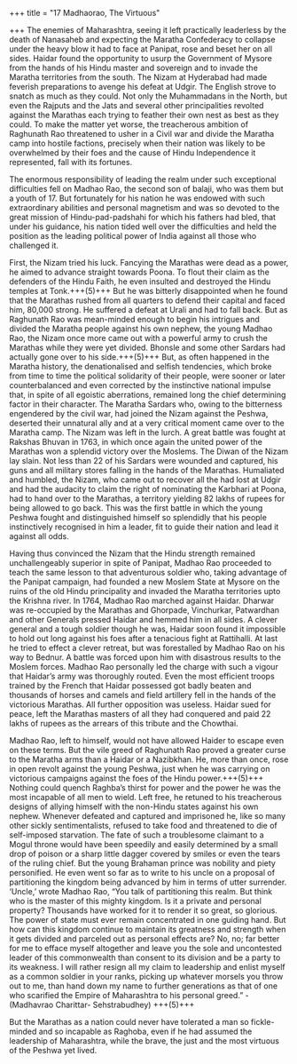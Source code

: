 +++
title = "17 Madhaorao, The Virtuous"

+++
The enemies of Maharashtra, seeing it left practically leaderless by the death of Nanasaheb and expecting the Maratha Confederacy to collapse under the heavy blow it had to face at Panipat, rose and beset her on all sides. Haidar found the opportunity to usurp the Government of Mysore from the hands of his Hindu master and sovereign and to invade the Maratha territories from the south. The Nizam at Hyderabad had made feverish preparations to avenge his defeat at Udgir. The English strove to snatch as much as they could. Not only the Muhammadans in the North, but even the Rajputs and the Jats and several other principalities revolted against the Marathas each trying to feather their own nest as best as they could. To make the matter yet worse, the treacherous ambition of Raghunath Rao threatened to usher in a Civil war and divide the Maratha camp into hostile factions, precisely when their nation was likely to be overwhelmed by their foes and the cause of Hindu Independence it represented, fall with its fortunes. 

The enormous responsibility of leading the realm under such exceptional difficulties fell on Madhao Rao, the second son of balaji, who was them but a youth of 17. But fortunately for his nation he was endowed with such extraordinary abilities and personal magnetism and was so devoted to the great mission of Hindu-pad-padshahi for which his fathers had bled, that under his guidance, his nation tided well over the difficulties and held the position as the leading political power of India against all those who challenged it. 

First, the Nizam tried his luck. Fancying the Marathas were dead as a power, he aimed to advance straight towards Poona. To flout their claim as the defenders of the Hindu Faith, he even insulted and destroyed the Hindu temples at Tonk.+++(5)+++ But he was bitterly disappointed when he found that the Marathas rushed from all quarters to defend their capital and faced him, 80,000 strong. He suffered a defeat at Urali and had to fall back. But as Raghunath Rao was mean-minded enough to begin his intrigues and divided the Maratha people against his own nephew, the young Madhao Rao, the Nizam once more came out with a powerful army to crush the Marathas while they were yet divided. Bhonsle and some other Sardars had actually gone over to his side.+++(5)+++ But, as often happened in the Maratha history, the denationalised and selfish tendencies, which broke from time to time the political solidarity of their people, were sooner or later counterbalanced and even corrected by the instinctive national impulse that, in spite of all egoistic aberrations, remained long the chief determining factor in their character. The Maratha Sardars who, owing to the bitterness engendered by the civil war, had joined the Nizam against the Peshwa, deserted their unnatural ally and at a very critical moment came over to the Maratha camp. The Nizam was left in the lurch. A great battle was fought at Rakshas Bhuvan in 1763, in which once again the united power of the Marathas won a splendid victory over the Moslems. The Diwan of the Nizam lay slain. Not less than 22 of his Sardars were wounded and captured, his guns and all military stores falling in the hands of the Marathas. Humaliated and humbled, the Nizam, who came out to recover all the had lost at Udgir and had the audacity to claim the right of nominating the Karbhari at Poona, had to hand over to the Marathas, a territory yielding 82 lakhs of rupees for being allowed to go back. This was the first battle in which the young Peshwa fought and distinguished himself so splendidly that his people instinctively recognised in him a leader, fit to guide their nation and lead it against all odds. 

Having thus convinced the Nizam that the Hindu strength remained unchallengeably superior in spite of Panipat, Madhao Rao proceeded to teach the same lesson to that adventurous soldier who, taking advantage of the Panipat campaign, had founded a new Moslem State at Mysore on the ruins of the old Hindu principality and invaded the Maratha territories upto the Krishna river. In 1764, Madhao Rao marched against Haidar. Dharwar was re-occupied by the Marathas and Ghorpade, Vinchurkar, Patwardhan and other Generals pressed Haidar and hemmed him in all sides. A clever general and a tough soldier though he was, Haidar soon found it impossible to hold out long against his foes after a tenacious fight at Rattihalli. At last he tried to effect a clever retreat, but was forestalled by Madhao Rao on his way to Bednur. A battle was forced upon him with disastrous results to the Moslem forces. Madhao Rao personally led the charge with such a vigour that Haidar’s army was thoroughly routed. Even the most efficient troops trained by the French that Haidar possessed got badly beaten and thousands of horses and camels and field artillery fell in the hands of the victorious Marathas. All further opposition was useless. Haidar sued for peace, left the Marathas masters of all they had conquered and paid 22 lakhs of rupees as the arrears of this tribute and the Chowthai. 

Madhao Rao, left to himself, would not have allowed Haider to escape even on these terms. But the vile greed of Raghunath Rao proved a greater curse to the Maratha arms than a Haidar or a Nazibkhan. He, more than once, rose in open revolt against the young Peshwa, just when he was carrying on victorious campaigns against the foes of the Hindu power.+++(5)+++ Nothing could quench Raghba’s thirst for power and the power he was the most incapable of all men to wield. Left free, he retuned to his treacherous designs of allying himself with the non-Hindu states against his own nephew. Whenever defeated and captured and imprisoned he, like so many other sickly sentimentalists, refused to take food and threatened to die of self-imposed starvation. The fate of such a troublesome claimant to a Mogul throne would have been speedily and easily determined by a small drop of poison or a sharp little dagger covered by smiles or even the tears of the ruling chief. But the young Brahaman prince was nobility and piety personified. He even went so far as to write to his uncle on a proposal of partitioning the kingdom being advanced by him in terms of utter surrender. ‘Uncle,’ wrote Madhao Rao, “You talk of partitioning this realm. But think who is the master of this mighty kingdom. Is it a private and personal property? Thousands have worked for it to render it so great, so glorious. The power of state must ever remain concentrated in one guiding hand. But how can this kingdom continue to maintain its greatness and strength when it gets divided and parceled out as personal effects are? No, no; far better for me to efface myself altogether and leave you the sole and uncontested leader of this commonwealth than consent to its division and be a party to its weakness. I will rather resign all my claim to leadership and enlist myself as a common soldier in your ranks, picking up whatever morsels you throw out to me, than hand down my name to further generations as that of one who scarified the Empire of Maharashtra to his personal greed.” - (Madhavrao Charittar- Sehstrabudhey) +++(5)+++ 

But the Marathas as a nation could never have tolerated a man so fickle- minded and so incapable as Raghoba, even if he had assumed the leadership of Maharashtra, while the brave, the just and the most virtuous of the Peshwa yet lived. 
